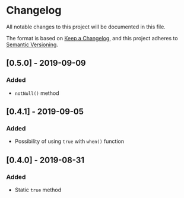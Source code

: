 # Changelog
All notable changes to this project will be documented in this file.

The format is based on [Keep a Changelog](https://keepachangelog.com/en/1.0.0/),
and this project adheres to [Semantic Versioning](https://semver.org/spec/v2.0.0.html).

## [0.5.0] - 2019-09-09
### Added
- `notNull()` method

## [0.4.1] - 2019-09-05
### Added
- Possibility of using `true` with `when()` function

## [0.4.0] - 2019-08-31
### Added
- Static `true` method
